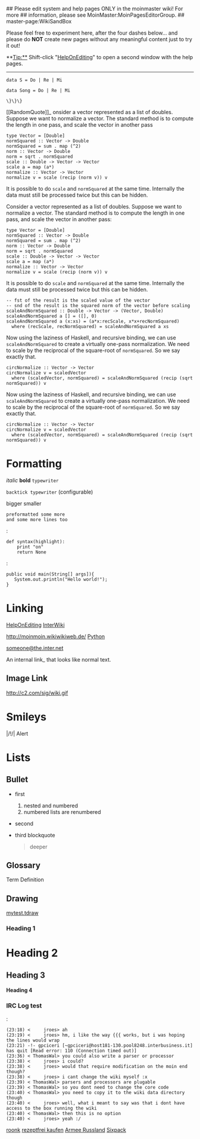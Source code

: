\#\# Please edit system and help pages ONLY in the moinmaster wiki! For more \#\# information, please see MoinMaster:MoinPagesEditorGroup. \#\# master-page:WikiSandBox

Please feel free to experiment here, after the four dashes below... and please do **NOT** create new pages without any meaningful content just to try it out!

\*\*<Tip:**> Shift-click "[HelpOnEditing](..%20_internal%20link:%20../HelpOnEditing)" to open a second window with the help pages.

------------------------------------------------------------------------

    data S = Do | Re | Mi

    data Song = Do | Re | Mi

    \}\}\}

\[\[RandomQuote\]\]\_ onsider a vector represented as a list of doubles. Suppose we want to normalize a vector. The standard method is to compute the length in one pass, and scale the vector in another pass

    type Vector = [Double]
    normSquared :: Vector -> Double
    normSquared = sum . map (^2)
    norm :: Vector -> Double
    norm = sqrt . normSquared
    scale :: Double -> Vector -> Vector
    scale a = map (a*)
    normalize :: Vector -> Vector
    normalize v = scale (recip (norm v)) v

It is possible to do `scale` and `normSquared` at the same time. Internally the data must still be processed twice but this can be hidden.

Consider a vector represented as a list of doubles. Suppose we want to normalize a vector. The standard method is to compute the length in one pass, and scale the vector in another pass:

    type Vector = [Double]
    normSquared :: Vector -> Double
    normSquared = sum . map (^2)
    norm :: Vector -> Double
    norm = sqrt . normSquared
    scale :: Double -> Vector -> Vector
    scale a = map (a*)
    normalize :: Vector -> Vector
    normalize v = scale (recip (norm v)) v

It is possible to do `scale` and `normSquared` at the same time. Internally the data must still be processed twice but this can be hidden.

    -- fst of the result is the scaled value of the vector
    -- snd of the result is the squared norm of the vector before scaling
    scaleAndNormSquared :: Double -> Vector -> (Vector, Double)
    scaleAndNormSquared a [] = ([], 0)
    scaleAndNormSquared a (x:xs) = (a*x:recScale, x*x+recNormSquared)
      where (recScale, recNormSquared) = scaleAndNormSquared a xs

Now using the laziness of Haskell, and recursive binding, we can use `scaleAndNormSquared` to create a virtually one-pass normalization. We need to scale by the reciprocal of the square-root of `normSquared`. So we say exactly that.

    circNormalize :: Vector -> Vector
    circNormalize v = scaledVector
      where (scaledVector, normSquared) = scaleAndNormSquared (recip (sqrt normSquared)) v

Now using the laziness of Haskell, and recursive binding, we can use `scaleAndNormSquared` to create a virtually one-pass normalization. We need to scale by the reciprocal of the square-root of `normSquared`. So we say exactly that.

    circNormalize :: Vector -> Vector
    circNormalize v = scaledVector
      where (scaledVector, normSquared) = scaleAndNormSquared (recip (sqrt normSquared)) v


Formatting
==========

*italic* **bold** `typewriter`

`backtick typewriter` (configurable)

bigger smaller

    preformatted some more
    and some more lines too

:

    def syntax(highlight):
        print "on"
        return None

:

    public void main(String[] args]){
       System.out.println("Hello world!");
    }

Linking
=======

[HelpOnEditing](..%20_internal%20link:%20../HelpOnEditing) [InterWiki](wiki:MoinMoin:InterWiki)

<http://moinmoin.wikiwikiweb.de/> [Python](http://www.python.org/)

[<someone@the.inter.net>](mailto:someone@the.inter.net)

An internal link\_ that looks like normal text.

Image Link
----------

<http://c2.com/sig/wiki.gif>

Smileys
=======

|/!/| Alert

Lists
=====

Bullet
------

-   first
    1.  nested and numbered
    2.  numbered lists are renumbered
-   second
-   third blockquote

    > deeper

Glossary
--------

Term Definition

Drawing
-------

[mytest.tdraw](drawing:mytest.tdraw)

### Heading 1

Heading 2
=========

Heading 3
---------

#### Heading 4

### IRC Log test

:

    (23:18) <     jroes> ah
    (23:19) <     jroes> hm, i like the way {{{ works, but i was hoping the lines would wrap
    (23:21) -!- gpciceri [~gpciceri@host181-130.pool8248.interbusiness.it] has quit [Read error: 110 (Connection timed out)]
    (23:36) < ThomasWal> you could also write a parser or processor
    (23:38) <     jroes> i could?
    (23:38) <     jroes> would that require modification on the moin end though?
    (23:38) <     jroes> i cant change the wiki myself :x
    (23:39) < ThomasWal> parsers and processors are plugable
    (23:39) < ThomasWal> so you dont need to change the core code
    (23:40) < ThomasWal> you need to copy it to the wiki data directory though
    (23:40) <     jroes> well, what i meant to say was that i dont have access to the box running the wiki
    (23:40) < ThomasWal> then this is no option
    (23:40) <     jroes> yeah :/

[roonk](http://www.roonk.de/) [rezeptfrei kaufen](http://www.rezeptfrei-kaufen.com/) [Armee Russland](http://armee.roonk.de/) [Sixpack](http://www.easysixpack.de/)
